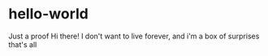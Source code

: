 # hello-world
Just a proof
Hi there!
I don't want to live forever, and i'm a box of surprises that's all
